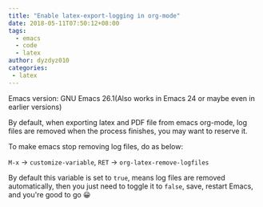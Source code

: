 ```yaml
---
title: "Enable latex-export-logging in org-mode"
date: 2018-05-11T07:50:12+08:00
tags:
  - emacs
  - code
  - latex
author: dyzdyz010
categories: 
 - latex
---
```


Emacs version: GNU Emacs 26.1(Also works in Emacs 24 or maybe even in earlier versions)

By default, when exporting latex and PDF file from emacs org-mode, log files are removed when the process finishes, you may want to reserve it.

To make emacs stop removing log files, do as below:

`M-x` -> `customize-variable`, `RET` -> `org-latex-remove-logfiles`

By default this variable is set to `true`, means log files are removed automatically, then you just need to toggle it to `false`, save, restart Emacs, and you're good to go 😀